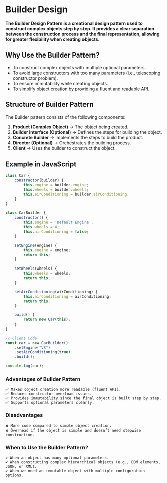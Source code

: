 # Builder Design 


**The Builder Design Pattern is a creational design pattern used to construct complex objects step by step. It provides a clear separation between the construction process and the final representation, allowing for greater flexibility when creating objects.**

## Why Use the Builder Pattern?
- To construct complex objects with multiple optional parameters.
- To avoid large constructors with too many parameters (i.e., telescoping constructor problem).
- To ensure immutability while creating objects.
- To simplify object creation by providing a fluent and readable API.
## Structure of Builder Pattern
The Builder pattern consists of the following components:

1. **Product (Complex Object)** → The object being created.
1. **Builder Interface (Optional)** → Defines the steps for building the object.
1. **Concrete Builder** → Implements the steps to build the product.
1. **Director (Optional)** → Orchestrates the building process.
1. **Client** → Uses the builder to construct the object.

## Example in JavaScript
```javascript
class Car {
    constructor(builder) {
        this.engine = builder.engine;
        this.wheels = builder.wheels;
        this.airConditioning = builder.airConditioning;
    }
}

class CarBuilder {
    constructor() {
        this.engine = 'Default Engine';
        this.wheels = 4;
        this.airConditioning = false;
    }

    setEngine(engine) {
        this.engine = engine;
        return this;
    }

    setWheels(wheels) {
        this.wheels = wheels;
        return this;
    }

    setAirConditioning(airConditioning) {
        this.airConditioning = airConditioning;
        return this;
    }

    build() {
        return new Car(this);
    }
}

// Client Code
const car = new CarBuilder()
    .setEngine("V8")
    .setAirConditioning(true)
    .build();

console.log(car);
```

### Advantages of Builder Pattern
    ✅ Makes object creation more readable (fluent API).
    ✅ Reduces constructor overload issues.
    ✅ Provides immutability since the final object is built step by step.
    ✅ Supports optional parameters cleanly.

### Disadvantages
    ❌ More code compared to simple object creation.  
    ❌ Overhead if the object is simple and doesn’t need stepwise construction.

### When to Use the Builder Pattern?
    ✔ When an object has many optional parameters.
    ✔ When constructing complex hierarchical objects (e.g., DOM elements, JSON, or XML).
    ✔ When we need an immutable object with multiple configuration options.

